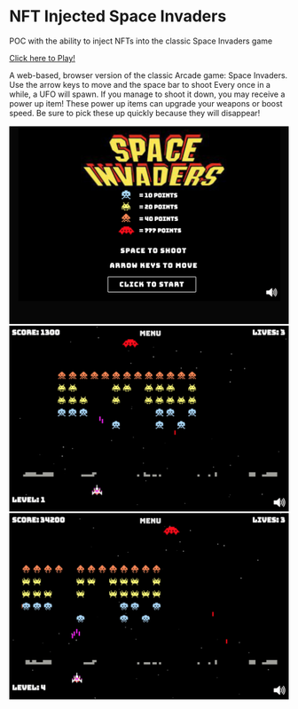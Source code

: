 # NFT Injected Space Invaders
POC with the ability to inject NFTs into the classic Space Invaders game


[Click here to Play!](https://spaceinvaders.r3x.tech/)


A web-based, browser version of the classic Arcade game: Space Invaders.
Use the arrow keys to move and the space bar to shoot
Every once in a while, a UFO will spawn. If you manage to shoot it down, you may receive a power up item! These power up items can upgrade your weapons or boost speed. Be sure to pick these up quickly because they will disappear!


![space invaders gameplay](images/space_invaders.png)
![space invaders gameplay](images/space_invaders1.png)
![space invaders gameplay](images/space_invaders2.png)
